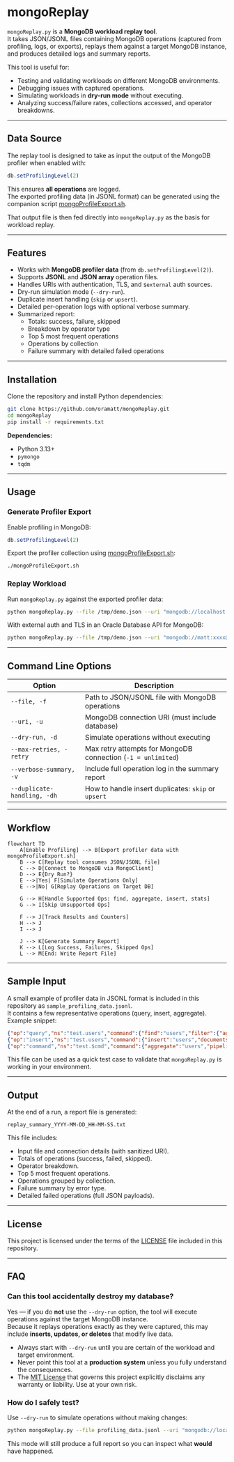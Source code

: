 # mongoReplay

`mongoReplay.py` is a **MongoDB workload replay tool**.  
It takes JSON/JSONL files containing MongoDB operations (captured from profiling, logs, or exports), replays them against a target MongoDB instance, and produces detailed logs and summary reports.

This tool is useful for:
- Testing and validating workloads on different MongoDB environments.
- Debugging issues with captured operations.
- Simulating workloads in **dry-run mode** without executing.
- Analyzing success/failure rates, collections accessed, and operator breakdowns.

---

## Data Source

The replay tool is designed to take as input the output of the MongoDB profiler when enabled with:

```javascript
db.setProfilingLevel(2)
```

This ensures **all operations** are logged.  
The exported profiling data (in JSONL format) can be generated using the companion script [mongoProfileExport.sh](https://github.com/oramatt/mongotools/blob/main/mongoProfileExport.sh).  

That output file is then fed directly into `mongoReplay.py` as the basis for workload replay.

---

## Features

- Works with **MongoDB profiler data** (from `db.setProfilingLevel(2)`).
- Supports **JSONL** and **JSON array** operation files.
- Handles URIs with authentication, TLS, and `$external` auth sources.
- Dry-run simulation mode (`--dry-run`).
- Duplicate insert handling (`skip` or `upsert`).
- Detailed per-operation logs with optional verbose summary.
- Summarized report:
  - Totals: success, failure, skipped
  - Breakdown by operator type
  - Top 5 most frequent operations
  - Operations by collection
  - Failure summary with detailed failed operations

---

## Installation

Clone the repository and install Python dependencies:

```bash
git clone https://github.com/oramatt/mongoReplay.git
cd mongoReplay
pip install -r requirements.txt
```

**Dependencies:**
- Python 3.13+
- `pymongo`
- `tqdm`

---

## Usage

### Generate Profiler Export

Enable profiling in MongoDB:

```javascript
db.setProfilingLevel(2)
```

Export the profiler collection using [mongoProfileExport.sh](https://github.com/oramatt/mongotools/blob/main/mongoProfileExport.sh):

```bash
./mongoProfileExport.sh 
```

### Replay Workload

Run `mongoReplay.py` against the exported profiler data:

```bash
python mongoReplay.py --file /tmp/demo.json --uri "mongodb://localhost:23456/test?retryWrites=false" --dry-run   --verbose-summary
```

With external auth and TLS in an Oracle Database API for MongoDB:

```bash
python mongoReplay.py --file /tmp/demo.json --uri "mongodb://matt:xxxx@127.0.0.1:27017/matt?authMechanism=PLAIN&authSource=$external&retryWrites=false&loadBalanced=true&tls=true&tlsAllowInvalidCertificates=true"
```

---

## Command Line Options

| Option | Description |
|--------|-------------|
| `--file, -f` | Path to JSON/JSONL file with MongoDB operations |
| `--uri, -u` | MongoDB connection URI (must include database) |
| `--dry-run, -d` | Simulate operations without executing |
| `--max-retries, -retry` | Max retry attempts for MongoDB connection (`-1 = unlimited`) |
| `--verbose-summary, -v` | Include full operation log in the summary report |
| `--duplicate-handling, -dh` | How to handle insert duplicates: `skip` or `upsert` |

---

## Workflow

```mermaid
flowchart TD
    A[Enable Profiling] --> B[Export profiler data with mongoProfileExport.sh]
    B --> C[Replay tool consumes JSON/JSONL file]
    C --> D[Connect to MongoDB via MongoClient]
    D --> E{Dry Run?}
    E -->|Yes| F[Simulate Operations Only]
    E -->|No| G[Replay Operations on Target DB]

    G --> H[Handle Supported Ops: find, aggregate, insert, stats]
    G --> I[Skip Unsupported Ops]

    F --> J[Track Results and Counters]
    H --> J
    I --> J

    J --> K[Generate Summary Report]
    K --> L[Log Success, Failures, Skipped Ops]
    L --> M[End: Write Report File]
```

---

## Sample Input

A small example of profiler data in JSONL format is included in this repository as `sample_profiling_data.jsonl`.  
It contains a few representative operations (query, insert, aggregate). Example snippet:

```json
{"op":"query","ns":"test.users","command":{"find":"users","filter":{"age":{"$gt":30}}},"keysExamined":5,"docsExamined":10,"millis":2,"planSummary":"IXSCAN { age: 1 }","ts":"2025-09-26T12:00:00Z"}
{"op":"insert","ns":"test.users","command":{"insert":"users","documents":[{"_id":1,"name":"Alice","age":25}]},"keysInserted":1,"millis":1,"ts":"2025-09-26T12:01:00Z"}
{"op":"command","ns":"test.$cmd","command":{"aggregate":"users","pipeline":[{"$match":{"age":{"$gte":18}}},{"$group":{"_id":"$status","count":{"$sum":1}}}]},"docsExamined":20,"millis":5,"ts":"2025-09-26T12:02:00Z"}
```

This file can be used as a quick test case to validate that `mongoReplay.py` is working in your environment.

---

## Output

At the end of a run, a report file is generated:

```
replay_summary_YYYY-MM-DD_HH-MM-SS.txt
```

This file includes:
- Input file and connection details (with sanitized URI).
- Totals of operations (success, failed, skipped).
- Operator breakdown.
- Top 5 most frequent operations.
- Operations grouped by collection.
- Failure summary by error type.
- Detailed failed operations (full JSON payloads).

---

## License

This project is licensed under the terms of the [LICENSE](LICENSE) file included in this repository.

---

## FAQ

### Can this tool accidentally destroy my database?

Yes — if you do **not** use the `--dry-run` option, the tool will execute operations against the target MongoDB instance.  
Because it replays operations exactly as they were captured, this may include **inserts, updates, or deletes** that modify live data.

- Always start with `--dry-run` until you are certain of the workload and target environment.  
- Never point this tool at a **production system** unless you fully understand the consequences.  
- The [MIT License](LICENSE) that governs this project explicitly disclaims any warranty or liability. Use at your own risk.

### How do I safely test?

Use `--dry-run` to simulate operations without making changes:

```bash
python mongoReplay.py --file profiling_data.jsonl --uri "mongodb://localhost:23456/test" --dry-run
```

This mode will still produce a full report so you can inspect what **would** have happened.
